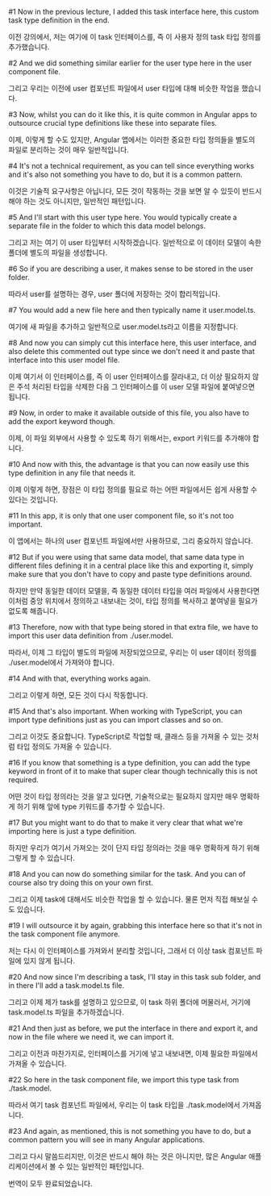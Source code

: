 #1
Now in the previous lecture,
I added this task interface here,
this custom task type definition in the end.

이전 강의에서,
저는 여기에 이 task 인터페이스를,
즉 이 사용자 정의 task 타입 정의를 추가했습니다.

#2
And we did something similar earlier
for the user type here
in the user component file.

그리고 우리는 이전에
user 컴포넌트 파일에서
user 타입에 대해 비슷한 작업을 했습니다.

#3
Now, whilst you can do it like this,
it is quite common in Angular apps
to outsource crucial type definitions like these
into separate files.

이제, 이렇게 할 수도 있지만,
Angular 앱에서는
이러한 중요한 타입 정의들을
별도의 파일로 분리하는 것이 매우 일반적입니다.

#4
It's not a technical requirement,
as you can tell since everything works
and it's also not something you have to do,
but it is a common pattern.

이것은 기술적 요구사항은 아닙니다,
모든 것이 작동하는 것을 보면 알 수 있듯이
반드시 해야 하는 것도 아니지만,
일반적인 패턴입니다.

#5
And I'll start with this user type here.
You would typically create a separate file in the folder
to which this data model belongs.

그리고 저는 여기 이 user 타입부터 시작하겠습니다.
일반적으로 이 데이터 모델이 속한
폴더에 별도의 파일을 생성합니다.

#6
So if you are describing a user,
it makes sense to be stored in the user folder.

따라서 user를 설명하는 경우,
user 폴더에 저장하는 것이 합리적입니다.

#7
You would add a new file here
and then typically name it user.model.ts.

여기에 새 파일을 추가하고
일반적으로 user.model.ts라고 이름을 지정합니다.

#8
And now you can simply cut this interface here,
this user interface,
and also delete this commented out type
since we don't need it
and paste that interface into this user model file.

이제 여기서 이 인터페이스를,
즉 이 user 인터페이스를 잘라내고,
더 이상 필요하지 않은
주석 처리된 타입을 삭제한 다음
그 인터페이스를 이 user 모델 파일에 붙여넣으면 됩니다.

#9
Now, in order to make it available outside of this file,
you also have to add the export keyword though.

이제, 이 파일 외부에서 사용할 수 있도록 하기 위해서는,
export 키워드를 추가해야 합니다.

#10
And now with this, the advantage is
that you can now easily use this type definition
in any file that needs it.

이제 이렇게 하면, 장점은
이 타입 정의를 필요로 하는
어떤 파일에서든 쉽게 사용할 수 있다는 것입니다.

#11
In this app, it is only that one user component file,
so it's not too important.

이 앱에서는 하나의 user 컴포넌트 파일에서만 사용하므로,
그리 중요하지 않습니다.

#12
But if you were using that same data model,
that same data type in different files
defining it in a central place like this and exporting it,
simply make sure that you don't have
to copy and paste type definitions around.

하지만 만약 동일한 데이터 모델을,
즉 동일한 데이터 타입을 여러 파일에서 사용한다면
이처럼 중앙 위치에서 정의하고 내보내는 것이,
타입 정의를 복사하고 붙여넣을 필요가
없도록 해줍니다.

#13
Therefore, now with that type being stored
in that extra file,
we have to import this user data definition
from ./user.model.

따라서, 이제 그 타입이
별도의 파일에 저장되었으므로,
우리는 이 user 데이터 정의를
./user.model에서 가져와야 합니다.

#14
And with that, everything works again.

그리고 이렇게 하면, 모든 것이 다시 작동합니다.

#15
And that's also important.
When working with TypeScript,
you can import type definitions
just as you can import classes and so on.

그리고 이것도 중요합니다.
TypeScript로 작업할 때,
클래스 등을 가져올 수 있는 것처럼
타입 정의도 가져올 수 있습니다.

#16
If you know that something is a type definition,
you can add the type keyword in front of it
to make that super clear
though technically this is not required.

어떤 것이 타입 정의라는 것을 알고 있다면,
기술적으로는 필요하지 않지만
매우 명확하게 하기 위해
앞에 type 키워드를 추가할 수 있습니다.

#17
But you might want to do that
to make it very clear
that what we're importing here is just a type definition.

하지만 우리가 여기서 가져오는 것이
단지 타입 정의라는 것을
매우 명확하게 하기 위해 그렇게 할 수 있습니다.

#18
And you can now do something similar for the task.
And you can of course also try doing this on your own first.

그리고 이제 task에 대해서도 비슷한 작업을 할 수 있습니다.
물론 먼저 직접 해보실 수도 있습니다.

#19
I will outsource it by again, grabbing this interface here
so that it's not in the task component file anymore.

저는 다시 이 인터페이스를 가져와서 분리할 것입니다,
그래서 더 이상 task 컴포넌트 파일에 있지 않게 됩니다.

#20
And now since I'm describing a task,
I'll stay in this task sub folder,
and in there I'll add a task.model.ts file.

그리고 이제 제가 task를 설명하고 있으므로,
이 task 하위 폴더에 머물러서,
거기에 task.model.ts 파일을 추가하겠습니다.

#21
And then just as before,
we put the interface in there and export it,
and now in the file where we need it, we can import it.

그리고 이전과 마찬가지로,
인터페이스를 거기에 넣고 내보내면,
이제 필요한 파일에서 가져올 수 있습니다.

#22
So here in the task component file,
we import this type task from ./task.model.

따라서 여기 task 컴포넌트 파일에서,
우리는 이 task 타입을 ./task.model에서 가져옵니다.

#23
And again, as mentioned,
this is not something you have to do,
but a common pattern you will see
in many Angular applications.

그리고 다시 말씀드리지만,
이것은 반드시 해야 하는 것은 아니지만,
많은 Angular 애플리케이션에서
볼 수 있는 일반적인 패턴입니다.

번역이 모두 완료되었습니다.
